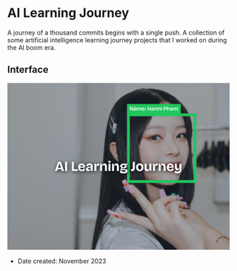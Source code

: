 # AI Learning Journey
A journey of a thousand commits begins with a single push. A collection of some artificial intelligence learning journey projects that I worked on during the AI boom era.

## Interface
![Interface](https://raw.githubusercontent.com/luqmanherifa/luqman-herifa-personal-portfolio-v2/main/public/works/ailj.png)

- Date created: November 2023
